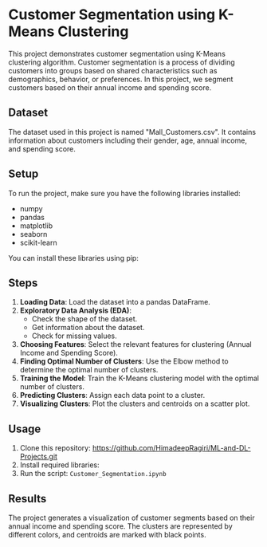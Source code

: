 # Customer Segmentation using K-Means Clustering

This project demonstrates customer segmentation using K-Means clustering algorithm. Customer segmentation is a process of dividing customers into groups based on shared characteristics such as demographics, behavior, or preferences. In this project, we segment customers based on their annual income and spending score.

## Dataset
The dataset used in this project is named "Mall_Customers.csv". It contains information about customers including their gender, age, annual income, and spending score.

## Setup
To run the project, make sure you have the following libraries installed:
- numpy
- pandas
- matplotlib
- seaborn
- scikit-learn

You can install these libraries using pip:

## Steps
1. **Loading Data**: Load the dataset into a pandas DataFrame.
2. **Exploratory Data Analysis (EDA)**:
   - Check the shape of the dataset.
   - Get information about the dataset.
   - Check for missing values.
3. **Choosing Features**: Select the relevant features for clustering (Annual Income and Spending Score).
4. **Finding Optimal Number of Clusters**: Use the Elbow method to determine the optimal number of clusters.
5. **Training the Model**: Train the K-Means clustering model with the optimal number of clusters.
6. **Predicting Clusters**: Assign each data point to a cluster.
7. **Visualizing Clusters**: Plot the clusters and centroids on a scatter plot.

## Usage
1. Clone this repository: https://github.com/HimadeepRagiri/ML-and-DL-Projects.git
2. Install required libraries:
3. Run the script: `Customer_Segmentation.ipynb`

## Results
The project generates a visualization of customer segments based on their annual income and spending score. The clusters are represented by different colors, and centroids are marked with black points.
